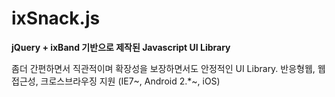 # ixSnack.js
**jQuery + ixBand 기반으로 제작된 Javascript UI Library**

좀더 간편하면서 직관적이며 확장성을 보장하면서도 안정적인 UI Library.
반응형웹, 웹접근성, 크로스브라우징 지원 (IE7~, Android 2.*~, iOS)
